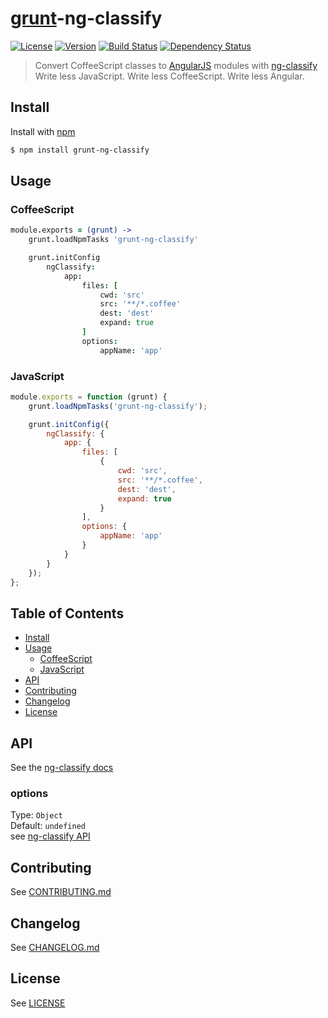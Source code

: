 # [grunt](http://gruntjs.com/)-ng-classify
[![License][license-image]][license-url]
[![Version][version-image]][version-url]
[![Build Status][build-image]][build-url]
[![Dependency Status][dependencies-image]][dependencies-url]
> Convert CoffeeScript classes to [AngularJS](http://angularjs.org/) modules with [ng-classify](https://github.com/CaryLandholt/ng-classify)  
> Write less JavaScript. Write less CoffeeScript. Write less Angular.


## Install
Install with [npm](https://npmjs.org/package/grunt-ng-classify)
```bash
$ npm install grunt-ng-classify
```


## Usage


### CoffeeScript
```coffee
module.exports = (grunt) ->
	grunt.loadNpmTasks 'grunt-ng-classify'

	grunt.initConfig
		ngClassify:
			app:
				files: [
					cwd: 'src'
					src: '**/*.coffee'
					dest: 'dest'
					expand: true
				]
				options:
					appName: 'app'
```


### JavaScript
```javascript
module.exports = function (grunt) {
	grunt.loadNpmTasks('grunt-ng-classify');

	grunt.initConfig({
		ngClassify: {
			app: {
				files: [
					{
						cwd: 'src',
						src: '**/*.coffee',
						dest: 'dest',
						expand: true
					}
				],
				options: {
					appName: 'app'
				}
			}
		}
	});
};
```


## Table of Contents
* [Install](#isntall)
* [Usage](#examples)
	- [CoffeeScript](#coffeescript)
	- [JavaScript](#javascript)
* [API](#api)
* [Contributing](#contributing)
* [Changelog](#changelog)
* [License](#license)


## API
See the [ng-classify docs](https://github.com/CaryLandholt/ng-classify)


### options
Type: `Object`  
Default:  `undefined`  
see [ng-classify API](https://github.com/CaryLandholt/ng-classify#api)


## Contributing
See [CONTRIBUTING.md](CONTRIBUTING.md)


## Changelog
See [CHANGELOG.md](CHANGELOG.md)


## License
See [LICENSE](LICENSE)


[build-image]:            http://img.shields.io/travis/CaryLandholt/grunt-ng-classify.svg?style=flat
[build-url]:              http://travis-ci.org/CaryLandholt/grunt-ng-classify

[dependencies-image]:     http://img.shields.io/gemnasium/CaryLandholt/grunt-ng-classify.svg?style=flat
[dependencies-url]:       https://gemnasium.com/CaryLandholt/grunt-ng-classify

[license-image]:          http://img.shields.io/badge/license-MIT-blue.svg?style=flat
[license-url]:            LICENSE

[version-image]:          http://img.shields.io/npm/v/grunt-ng-classify.svg?style=flat
[version-url]:            https://npmjs.org/package/grunt-ng-classify